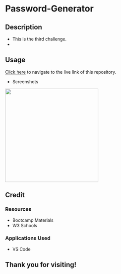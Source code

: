 # Password-Generator

## Description

- This is the third challenge.
- 

## Usage

[Click here](https://hbarry89.github.io/Password-Generator/) to navigate to the live link of this repository.

- Screenshots

<img src="Demo-Files/laptop-image.png" width="300" height="300">

## Credit

### Resources
- Bootcamp Materials
- W3 Schools

### Applications Used
- VS Code

## Thank you for visiting!
